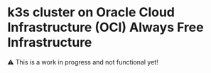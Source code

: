 # k3s cluster on Oracle Cloud Infrastructure (OCI) Always Free Infrastructure

⚠️ This is a work in progress and not functional yet!

